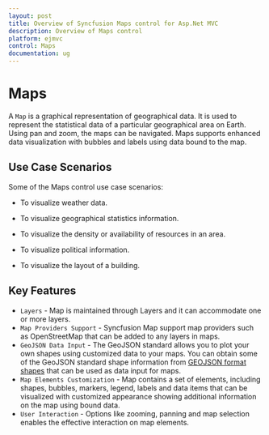 ```yaml
---
layout: post
title: Overview of Syncfusion Maps control for Asp.Net MVC
description: Overview of Maps control
platform: ejmvc
control: Maps
documentation: ug
---
```


# Maps

A `Map` is a graphical representation of geographical data. It is used to represent the statistical data of a particular geographical area on Earth. Using pan and zoom, the maps can be navigated. Maps supports enhanced data visualization with bubbles and labels using data bound to the map.

## Use Case Scenarios

Some of the Maps control use case scenarios:

* To visualize weather data.

* To visualize geographical statistics information.

* To visualize the density or availability of resources in an area.

* To visualize political information.

* To visualize the layout of a building.

## Key Features

* `Layers` - Map is maintained through Layers and it can accommodate one or more layers.
* `Map Providers Support` - Syncfusion Map support map providers such as OpenStreetMap that can be added to any layers in maps.
* `GeoJSON Data Input` - The GeoJSON standard allows you to plot your own shapes using customized data to your maps. You can obtain some of the GeoJSON standard shape information from [GEOJSON format shapes](https://www.syncfusion.com/uploads/user/uploads/Maps_GeoJSON.zip) that can be used as data input for maps.
* `Map Elements Customization` - Map contains a set of elements, including shapes, bubbles, markers, legend, labels and data items that can be visualized with customized appearance showing additional information on the map using bound data.
* `User Interaction` - Options like zooming, panning and map selection enables the effective interaction on map elements.



